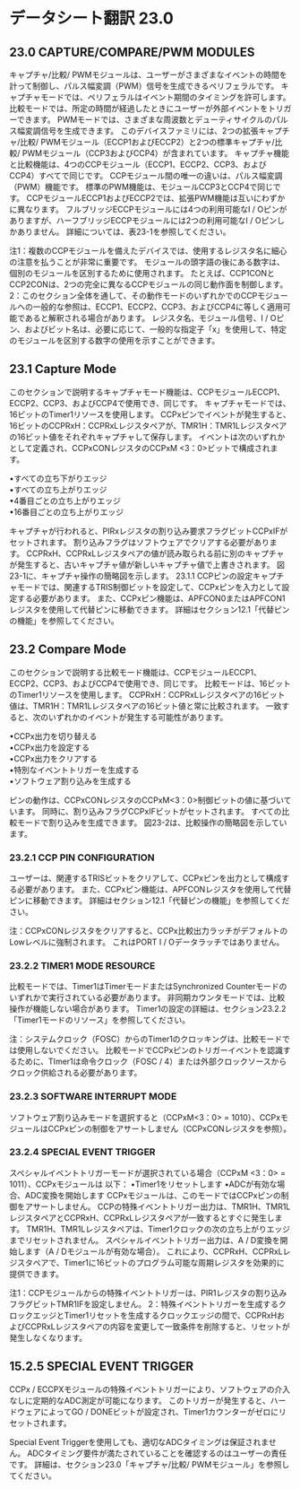# データシート翻訳 23.0



## 23.0 CAPTURE/COMPARE/PWM MODULES

キャプチャ/比較/ PWMモジュールは、ユーザーがさまざまなイベントの時間を計って制御し、パルス幅変調（PWM）信号を生成できるペリフェラルです。
 キャプチャモードでは、ペリフェラルはイベント期間のタイミングを許可します。
 比較モードでは、所定の時間が経過したときにユーザーが外部イベントをトリガーできます。
 PWMモードでは、さまざまな周波数とデューティサイクルのパルス幅変調信号を生成できます。
 このデバイスファミリには、2つの拡張キャプチャ/比較/ PWMモジュール（ECCP1およびECCP2）と2つの標準キャプチャ/比較/ PWMモジュール（CCP3およびCCP4）が含まれています。
 キャプチャ機能と比較機能は、4つのCCPモジュール（ECCP1、ECCP2、CCP3、およびCCP4）すべてで同じです。
 CCPモジュール間の唯一の違いは、パルス幅変調（PWM）機能です。
 標準のPWM機能は、モジュールCCP3とCCP4で同じです。
 CCPモジュールECCP1およびECCP2では、拡張PWM機能は互いにわずかに異なります。
 フルブリッジECCPモジュールには4つの利用可能なI / Oピンがありますが、ハーフブリッジECCPモジュールには2つの利用可能なI / Oピンしかありません。
 詳細については、表23-1を参照してください。

 注1：複数のCCPモジュールを備えたデバイスでは、使用するレジスタ名に細心の注意を払うことが非常に重要です。
  モジュールの頭字語の後にある数字は、個別のモジュールを区別するために使用されます。
  たとえば、CCP1CONとCCP2CONは、2つの完全に異なるCCPモジュールの同じ動作面を制御します。
  2：このセクション全体を通して、その動作モードのいずれかでのCCPモジュールへの一般的な参照は、ECCP1、ECCP2、CCP3、およびCCP4に等しく適用可能であると解釈される場合があります。
  レジスタ名、モジュール信号、I / Oピン、およびビット名は、必要に応じて、一般的な指定子「x」を使用して、特定のモジュールを区別する数字の使用を示すことができます。



## 23.1 Capture Mode
このセクションで説明するキャプチャモード機能は、CCPモジュールECCP1、ECCP2、CCP3、およびCCP4で使用でき、同じです。
 キャプチャモードでは、16ビットのTimer1リソースを使用します。
 CCPxピンでイベントが発生すると、16ビットのCCPRxH：CCPRxLレジスタペアが、TMR1H：TMR1Lレジスタペアの16ビット値をそれぞれキャプチャして保存します。
 イベントは次のいずれかとして定義され、CCPxCONレジスタのCCPxM <3：0>ビットで構成されます。

•すべての立ち下がりエッジ  
•すべての立ち上がりエッジ  
•4番目ごとの立ち上がりエッジ  
•16番目ごとの立ち上がりエッジ

キャプチャが行われると、PIRxレジスタの割り込み要求フラグビットCCPxIFがセットされます。
 割り込みフラグはソフトウェアでクリアする必要があります。
 CCPRxH、CCPRxLレジスタペアの値が読み取られる前に別のキャプチャが発生すると、古いキャプチャ値が新しいキャプチャ値で上書きされます。
 図23-1に、キャプチャ操作の簡略図を示します。
 23.1.1 CCPピンの設定キャプチャモードでは、関連するTRIS制御ビットを設定して、CCPxピンを入力として設定する必要があります。
 また、CCPxピン機能は、APFCON0またはAPFCON1レジスタを使用して代替ピンに移動できます。
 詳細はセクション12.1「代替ピンの機能」を参照してください。



## 23.2 Compare Mode

このセクションで説明する比較モード機能は、CCPモジュールECCP1、ECCP2、CCP3、およびCCP4で使用でき、同じです。
 比較モードは、16ビットのTimer1リソースを使用します。
 CCPRxH：CCPRxLレジスタペアの16ビット値は、TMR1H：TMR1Lレジスタペアの16ビット値と常に比較されます。
 一致すると、次のいずれかのイベントが発生する可能性があります。

•CCPx出力を切り替える  
•CCPx出力を設定する  
•CCPx出力をクリアする  
•特別なイベントトリガーを生成する  
•ソフトウェア割り込みを生成する

ピンの動作は、CCPxCONレジスタのCCPxM<3：0>制御ビットの値に基づいています。
 同時に、割り込みフラグCCPxIFビットがセットされます。
 すべての比較モードで割り込みを生成できます。
 図23-2は、比較操作の簡略図を示しています。

### 23.2.1 CCP PIN CONFIGURATION

ユーザーは、関連するTRISビットをクリアして、CCPxピンを出力として構成する必要があります。
 また、CCPxピン機能は、APFCONレジスタを使用して代替ピンに移動できます。
 詳細はセクション12.1「代替ピンの機能」を参照してください。

注：CCPxCONレジスタをクリアすると、CCPx比較出力ラッチがデフォルトのLowレベルに強制されます。
  これはPORT I / Oデータラッチではありません。

### 23.2.2 TIMER1 MODE RESOURCE

比較モードでは、Timer1はTimerモードまたはSynchronized Counterモードのいずれかで実行されている必要があります。
 非同期カウンタモードでは、比較操作が機能しない場合があります。
 Timer1の設定の詳細は、セクション23.2.2「Timer1モードのリソース」を参照してください。

注：システムクロック（FOSC）からのTimer1のクロッキングは、比較モードでは使用しないでください。
  比較モードでCCPxピンのトリガーイベントを認識するために、TImer1は命令クロック（FOSC / 4）または外部クロックソースからクロック供給される必要があります。

### 23.2.3 SOFTWARE INTERRUPT MODE

ソフトウェア割り込みモードを選択すると（CCPxM<3：0> = 1010）、CCPxモジュールはCCPxピンの制御をアサートしません（CCPxCONレジスタを参照）。

### 23.2.4 SPECIAL EVENT TRIGGER

スペシャルイベントトリガーモードが選択されている場合（CCPxM <3：0> = 1011）、CCPxモジュールは
以下：
•Timer1をリセットします
•ADCが有効な場合、ADC変換を開始します
CCPxモジュールは、このモードではCCPxピンの制御をアサートしません。
 CCPの特殊イベントトリガー出力は、TMR1H、TMR1LレジスタペアとCCPRxH、CCPRxLレジスタペアが一致するとすぐに発生します。
 TMR1H、TMR1Lレジスタペアは、Timer1クロックの次の立ち上がりエッジまでリセットされません。
 スペシャルイベントトリガー出力は、A / D変換を開始します（A / Dモジュールが有効な場合）。
 これにより、CCPRxH、CCPRxLレジスタペアで、Timer1に16ビットのプログラム可能な周期レジスタを効果的に提供できます。

注1：CCPモジュールからの特殊イベントトリガーは、PIR1レジスタの割り込みフラグビットTMR1IFを設定しません。
  2：特殊イベントトリガーを生成するクロックエッジとTimer1リセットを生成するクロックエッジの間で、CCPRxHおよびCCPRxLレジスタペアの内容を変更して一致条件を削除すると、リセットが発生しなくなります。

## 15.2.5 SPECIAL EVENT TRIGGER

CCPx / ECCPXモジュールの特殊イベントトリガーにより、ソフトウェアの介入なしに定期的なADC測定が可能になります。
 このトリガーが発生すると、ハードウェアによってGO / DONEビットが設定され、Timer1カウンターがゼロにリセットされます。

Special Event Triggerを使用しても、適切なADCタイミングは保証されません。
 ADCタイミング要件が満たされていることを確認するのはユーザーの責任です。
 詳細は、セクション23.0「キャプチャ/比較/ PWMモジュール」を参照してください。
